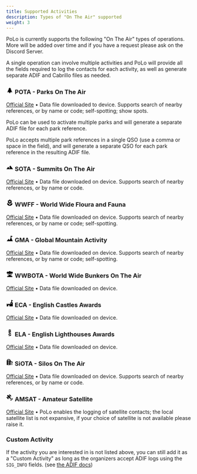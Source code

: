 ```yaml
---
title: Supported Activities
description: Types of "On The Air" supported
weight: 3
---
```


PoLo is currently supports the following "On The Air" types of operations. More will be added over time and if you have a request please ask on the Discord Server.

A single operation can involve multiple activities and PoLo will provide all the fields required to log the contacts for each activity, as well as generate separate ADIF and Cabrillo files as needed.

### <svg height="1.2em" xmlns="http://www.w3.org/2000/svg" viewBox="0 0 24 24"><title>pine-tree</title><path d="M10,21V18H3L8,13H5L10,8H7L12,3L17,8H14L19,13H16L21,18H14V21H10Z" /></svg> POTA - Parks On The Air

<a href='https://parksontheair.com/' target='_blank'>Official Site</a> •
Data file downloaded to device. Supports search of nearby references, or by name or code; self-spotting; show spots.

PoLo can be used to activate multiple parks and will generate a separate ADIF file for each park reference.

PoLo accepts multiple park references in a single QSO (use a comma or space in the field), and will generate a separate QSO for each park reference in the resulting ADIF file.

### <svg height="1.2em" xmlns="http://www.w3.org/2000/svg" viewBox="0 0 24 24"><title>image-filter-hdr</title><path d="M14,6L10.25,11L13.1,14.8L11.5,16C9.81,13.75 7,10 7,10L1,18H23L14,6Z" /></svg> SOTA - Summits On The Air

<a href='https://www.sota.org.uk/' target='_blank'>Official Site</a> •
Data file downloaded on device. Supports search of nearby references, or by name or code.


### <svg height="1.2em" xmlns="http://www.w3.org/2000/svg" viewBox="0 0 24 24"><title>flower</title><path d="M3,13A9,9 0 0,0 12,22C12,17 7.97,13 3,13M12,5.5A2.5,2.5 0 0,1 14.5,8A2.5,2.5 0 0,1 12,10.5A2.5,2.5 0 0,1 9.5,8A2.5,2.5 0 0,1 12,5.5M5.6,10.25A2.5,2.5 0 0,0 8.1,12.75C8.63,12.75 9.12,12.58 9.5,12.31C9.5,12.37 9.5,12.43 9.5,12.5A2.5,2.5 0 0,0 12,15A2.5,2.5 0 0,0 14.5,12.5C14.5,12.43 14.5,12.37 14.5,12.31C14.88,12.58 15.37,12.75 15.9,12.75C17.28,12.75 18.4,11.63 18.4,10.25C18.4,9.25 17.81,8.4 16.97,8C17.81,7.6 18.4,6.74 18.4,5.75C18.4,4.37 17.28,3.25 15.9,3.25C15.37,3.25 14.88,3.41 14.5,3.69C14.5,3.63 14.5,3.56 14.5,3.5A2.5,2.5 0 0,0 12,1A2.5,2.5 0 0,0 9.5,3.5C9.5,3.56 9.5,3.63 9.5,3.69C9.12,3.41 8.63,3.25 8.1,3.25A2.5,2.5 0 0,0 5.6,5.75C5.6,6.74 6.19,7.6 7.03,8C6.19,8.4 5.6,9.25 5.6,10.25M12,22A9,9 0 0,0 21,13C16,13 12,17 12,22Z" /></svg> WWFF - World Wide Floura and Fauna

<a href='https://wwff.co' target='_blank'>Official Site</a> •
Data file downloaded on device. Supports search of nearby references, or by name or code; self-spotting.



### <svg height="1.2em" xmlns="http://www.w3.org/2000/svg" viewBox="0 0 24 24"><title>summit</title><path d="M15,3H17L22,5L17,7V10.17L22,21H2L8,13L11.5,17.7L15,10.17V3Z" /></svg> GMA - Global Mountain Activity

<a href='https://www.cqgma.org/' target='_blank'>Official Site</a> •
Data file downloaded on device. Supports search of nearby references, or by name or code; self-spotting.

### <svg height="1.2em" xmlns="http://www.w3.org/2000/svg" viewBox="0 0 24 24"><title>nuke</title><path d="M14.04,12H10V11H5.5A3.5,3.5 0 0,1 2,7.5A3.5,3.5 0 0,1 5.5,4C6.53,4 7.45,4.44 8.09,5.15C8.5,3.35 10.08,2 12,2C13.92,2 15.5,3.35 15.91,5.15C16.55,4.44 17.47,4 18.5,4A3.5,3.5 0 0,1 22,7.5A3.5,3.5 0 0,1 18.5,11H14.04V12M10,16.9V15.76H5V13.76H19V15.76H14.04V16.92L20,19.08C20.58,19.29 21,19.84 21,20.5A1.5,1.5 0 0,1 19.5,22H4.5A1.5,1.5 0 0,1 3,20.5C3,19.84 3.42,19.29 4,19.08L10,16.9Z" /></svg> WWBOTA - World Wide Bunkers On The Air

<a href='https://wwbota.org/' target='_blank'>Official Site</a> •
Data file downloaded on device.



### <svg height="1.2em" xmlns="http://www.w3.org/2000/svg" viewBox="0 0 24 24"><title>castle</title><path d="M2,13H4V15H6V13H8V15H10V13H12V15H14V10L17,7V1H19L23,3L19,5V7L22,10V22H11V19A2,2 0 0,0 9,17A2,2 0 0,0 7,19V22H2V13M18,10C17.45,10 17,10.54 17,11.2V13H19V11.2C19,10.54 18.55,10 18,10Z" /></svg> ECA - English Castles Awards

<a href='https://englishcastlesawards.uk/' target='_blank'>Official Site</a> •
Data file downloaded on device.



### <svg height="1.2em" xmlns="http://www.w3.org/2000/svg" viewBox="0 0 24 24"><title>lighthouse</title><path d="M8,10V8H9V4H8V3L12,1L16,3V4H15V8H16V10H14.74L8.44,13.64L9,10H8M13,8V4H11V8H13M7,23L7.04,22.76L16.15,17.5L16.67,20.88L13,23H7M8.05,16.17L15.31,12L15.83,15.37L7.43,20.22L8.05,16.17Z" /></svg> ELA - English Lighthouses Awards

<a href='https://englishlighthouseawards.uk/' target='_blank'>Official Site</a> •
Data file downloaded on device.


### <svg height="1.2em" xmlns="http://www.w3.org/2000/svg" viewBox="0 0 24 24"><title>silo</title><path d="M15 7.8C14.6 4.5 11.8 2 8.5 2C6.8 2 5.1 2.7 3.9 3.9S2 6.8 2 8.5V22H15V9.8L18 11.6V22H20V12.8L22 14V12L15 7.8M11 20H6V18H11V20M11 16H6V14H11V16M11 12H6V10H11V12M4.3 7C4.9 5.2 6.6 4 8.5 4S12.1 5.2 12.7 7H4.3Z" /></svg> SiOTA - Silos On The Air

<a href='https://www.silosontheair.com/' target='_blank'>Official Site</a> •
Data file downloaded on device. Supports search of nearby references, or by name or code.

### <svg height="1.2em" xmlns="http://www.w3.org/2000/svg" viewBox="0 0 24 24"><title>satellite-variant</title><path d="M11.62,1L17.28,6.67L15.16,8.79L13.04,6.67L11.62,8.09L13.95,10.41L12.79,11.58L13.24,12.04C14.17,11.61 15.31,11.77 16.07,12.54L12.54,16.07C11.77,15.31 11.61,14.17 12.04,13.24L11.58,12.79L10.41,13.95L8.09,11.62L6.67,13.04L8.79,15.16L6.67,17.28L1,11.62L3.14,9.5L5.26,11.62L6.67,10.21L3.84,7.38C3.06,6.6 3.06,5.33 3.84,4.55L4.55,3.84C5.33,3.06 6.6,3.06 7.38,3.84L10.21,6.67L11.62,5.26L9.5,3.14L11.62,1M18,14A4,4 0 0,1 14,18V16A2,2 0 0,0 16,14H18M22,14A8,8 0 0,1 14,22V20A6,6 0 0,0 20,14H22Z" /></svg> AMSAT - Amateur Satellite

<a href='https://www.amsat.org/' target='_blank'>Official Site</a> •
PoLo enables the logging of satellite contacts; the local satellite list is not expansive, if your choice of satellite is not available please raise it.

### Custom Activity

If the activity you are interested in is not listed above, you can still add it as a "Custom Activity" as long
as the organizers accept ADIF logs using the `SIG_INFO` fields. (see <a href='https://adif.org/314/ADIF_314.htm#QSO_Field_MY_SIG' target='_blank'>the ADIF docs</a>)



